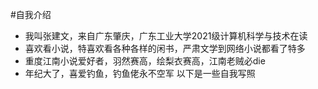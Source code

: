 #自我介绍
  - 我叫张建文，来自广东肇庆，广东工业大学2021级计算机科学与技术在读
  - 喜欢看小说，特喜欢看各种各样的闲书，严肃文学到网络小说都看了特多
  - 重度江南小说爱好者，羽然赛高，绘梨衣赛高，江南老贼必die
  - 年纪大了，喜爱钓鱼，钓鱼佬永不空军
以下是一些自我写照
